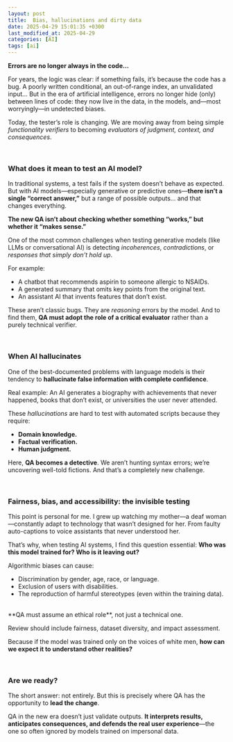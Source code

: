 ```yaml
---
layout: post
title:  Bias, hallucinations and dirty data
date: 2025-04-29 15:01:35 +0300
last_modified_at: 2025-04-29
categories: [AI]
tags: [ai]
---
```


**Errors are no longer always in the code…**

For years, the logic was clear: if something fails, it’s because the code has a bug. A poorly written conditional, an out-of-range index, an unvalidated input…
But in the era of artificial intelligence, errors no longer hide (only) between lines of code: they now live in the data, in the models, and—most worryingly—in undetected biases.

Today, the tester’s role is changing. We are moving away from being simple *functionality verifiers* to becoming *evaluators of judgment, context, and consequences*.

<br>

### What does it mean to test an AI model?

In traditional systems, a test fails if the system doesn’t behave as expected.
But with AI models—especially generative or predictive ones—**there isn’t a single “correct answer,”** but a range of possible outputs… and that changes everything.

**The new QA isn’t about checking whether something “works,” but whether it “makes sense.”**

One of the most common challenges when testing generative models (like LLMs or conversational AI) is detecting *incoherences*, *contradictions*, or *responses that simply don’t hold up*.

For example:

* A chatbot that recommends aspirin to someone allergic to NSAIDs.
* A generated summary that omits key points from the original text.
* An assistant AI that invents features that don’t exist.

These aren’t classic bugs. They are *reasoning* errors by the model. And to find them, **QA must adopt the role of a critical evaluator** rather than a purely technical verifier.

<br>

### When AI hallucinates

One of the best-documented problems with language models is their tendency to **hallucinate false information with complete confidence**.

Real example:
An AI generates a biography with achievements that never happened, books that don’t exist, or universities the user never attended.

These *hallucinations* are hard to test with automated scripts because they require:

* **Domain knowledge.**
* **Factual verification.**
* **Human judgment.**

Here, **QA becomes a detective**. We aren’t hunting syntax errors; we’re uncovering well-told fictions. And that’s a completely new challenge.

<br>

### Fairness, bias, and accessibility: the invisible testing    

This point is personal for me.
I grew up watching my mother—a deaf woman—constantly adapt to technology that wasn’t designed for her. From faulty auto-captions to voice assistants that never understood her.

That’s why, when testing AI systems, I find this question essential:
**Who was this model trained for? Who is it leaving out?**

Algorithmic biases can cause:

* Discrimination by gender, age, race, or language.
* Exclusion of users with disabilities.
* The reproduction of harmful stereotypes (even within the training data).

<br>
**QA must assume an ethical role**, not just a technical one.

Review should include fairness, dataset diversity, and impact assessment.

Because if the model was trained only on the voices of white men, **how can we expect it to understand other realities?**

<br>

### Are we ready?

The short answer: not entirely.
But this is precisely where QA has the opportunity to **lead the change**.

QA in the new era doesn’t just validate outputs. **It interprets results, anticipates consequences, and defends the real user experience**—the one so often ignored by models trained on impersonal data.
